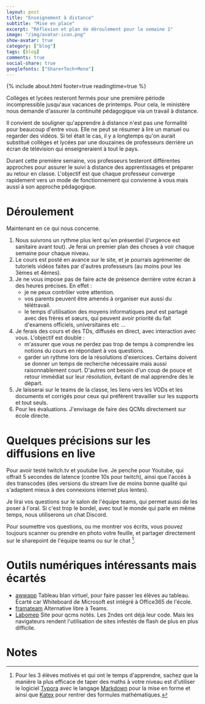```yaml
---
layout: post
title: "Enseignement à distance"
subtitle: "Mise en place" 
excerpt: "Réflexion et plan de déroulement pour la semaine 1"
image: "/img/avatar-icon.png"
show-avatar: true
category: ["blog"]
tags: [blog]
comments: true
social-share: true
googlefonts: ["Share+Tech+Mono"]
---
```


{% include about.html footer=true readingtime=true %}

Collèges et lycées resteront fermés pour une première période incompressible jusqu'aux vacances de printemps. Pour cela, le ministère nous demande d'assurer la continuité pédagogique via un travail à distance. 

Il convient de souligner qu'apprendre à distance n'est pas une formalité pour beaucoup d'entre vous. Elle ne peut se résumer à lire un manuel ou regarder des vidéos. Si tel était le cas, il y a longtemps qu'on aurait substitué collèges et lycées par une douzaines de professeurs derrière un écran de télévision qui enseigneraient à tout le pays.

Durant cette première semaine, vos professeurs testeront différentes approches pour assurer le suivi à distance des apprentissages et préparer au retour en classe. L'objectif est que chaque professeur converge rapidement vers un mode de fonctionnement qui convienne à vous mais aussi à son approche pédagogique.

# Déroulement
Maintenant en ce qui nous concerne. 
1. Nous suivrons un rythme plus lent qu'en présentiel (l'urgence est sanitaire avant tout). Je ferai un premier plan des choses à voir chaque semaine pour chaque niveau. 
1. Le cours est posté en avance sur le site, et je pourrais agrémenter de tutoriels vidéos faites par d'autres professeurs (au moins pour les 3èmes et 4èmes).
1. Je ne vous impose pas de faire acte de présence derrière votre écran à des heures précises. En effet : 
	- je ne peux contrôler votre attention. 
	- vos parents peuvent être amenés à organiser eux aussi du télétravail. 
	- le temps d'utilisation des moyens informatiques peut est partagé avec des frères et sœurs, qui peuvent avoir priorité du fait d'examens officiels, universitaires etc ... 
1. Je ferais des cours et des TDs, diffusés en direct, avec interaction avec vous. L'objectif est double :
	- m'assurer que vous ne perdez pas trop de temps à comprendre les notions du cours en répondant à vos questions.
	- garder un rythme lors de la résolutions d'exercices. Certains doivent se donner un temps de recherche nécessaire mais aussi raisonnablement court. D'autres ont besoin d'un coup de pouce et retour immédiat sur leur résolution, évitant de mal apprendre dès le départ. 
1. Je laisserai sur le teams de la classe, les liens vers les VODs et les documents et corrigés pour ceux qui préfèrent travailler sur les supports et tout seuls. 
1. Pour les évaluations. J'envisage de faire des QCMs directement sur école directe.

# Quelques précisions sur les diffusions en live 
Pour avoir testé twitch.tv et youtube live. Je penche pour Youtube, qui offrait 5 secondes de latence (contre 10s pour twitch), ainsi que l'accès à des transcodes (des versions du stream live de moins bonne qualité qui s'adaptent mieux à des connexions internet plus lentes).  

Je lirai vos questions sur le salon de l'équipe teams, qui permet aussi de les poser à l'oral. Si c'est trop le bordel, avec tout le monde qui parle en même temps, nous utiliserons un chat Discord. 

Pour soumettre vos questions, ou me montrer vos écrits, vous pouvez toujours scanner ou prendre en photo votre feuille, et partager directement sur le sharepoint de l'équipe teams ou sur le chat [^1].

# Outils numériques intéressants mais écartés
- [awwapp](https://awwapp.com/) Tableau blan virtuel, pour faire passer les élèves au  tableau. Écarté car Whiteboard de Microsoft est intégré à Office365 de l'école.
- [framateam](https://framateam.org) Alternative libre à Teams.
- [Labomep](https://labomep.sesamath.net/) Site pour qcms notés. Les 2ndes ont déjà leur code. Mais les navigateurs rendent l'utilisation de sites infestés de flash de plus en plus difficile.


# Notes

[^1]: Pour les 3 élèves motivés et qui ont le temps d'apprendre, sachez que la manière la plus efficace de taper des maths à votre niveau est d'utiliser le logiciel [Typora](https://typora.io/) avec le langage [Markdown](https://blog.wax-o.com/2014/04/tutoriel-un-guide-pour-bien-commencer-avec-markdown/) pour la mise en forme et ainsi que [Katex](https://katex.org/docs/supported.html) pour rentrer des formules mathématiques.

 
 






